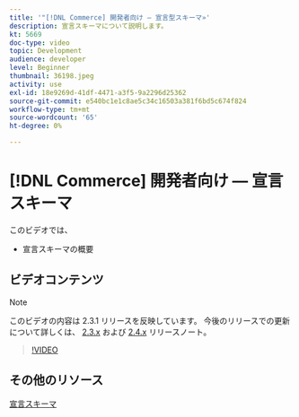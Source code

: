 ```yaml
---
title: '"[!DNL Commerce] 開発者向け — 宣言型スキーマ»'
description: 宣言スキーマについて説明します。
kt: 5669
doc-type: video
topic: Development
audience: developer
level: Beginner
thumbnail: 36198.jpeg
activity: use
exl-id: 18e9269d-41df-4471-a3f5-9a2296d25362
source-git-commit: e540bc1e1c8ae5c34c16503a381f6bd5c674f824
workflow-type: tm+mt
source-wordcount: '65'
ht-degree: 0%

---
```


# [!DNL Commerce] 開発者向け — 宣言スキーマ

このビデオでは、

- 宣言スキーマの概要

## ビデオコンテンツ

>[!NOTE]
>
>このビデオの内容は 2.3.1 リリースを反映しています。 今後のリリースでの更新について詳しくは、 [ 2.3.x](https://devdocs.magento.com/guides/v2.3/release-notes/bk-release-notes.html) および [2.4.x](https://devdocs.magento.com/guides/v2.4/release-notes/bk-release-notes.html) リリースノート。

>[!VIDEO](https://video.tv.adobe.com/v/36198?quality=12&learn=on)

## その他のリソース

[宣言スキーマ](https://devdocs.magento.com/guides/v2.4/extension-dev-guide/declarative-schema/)
